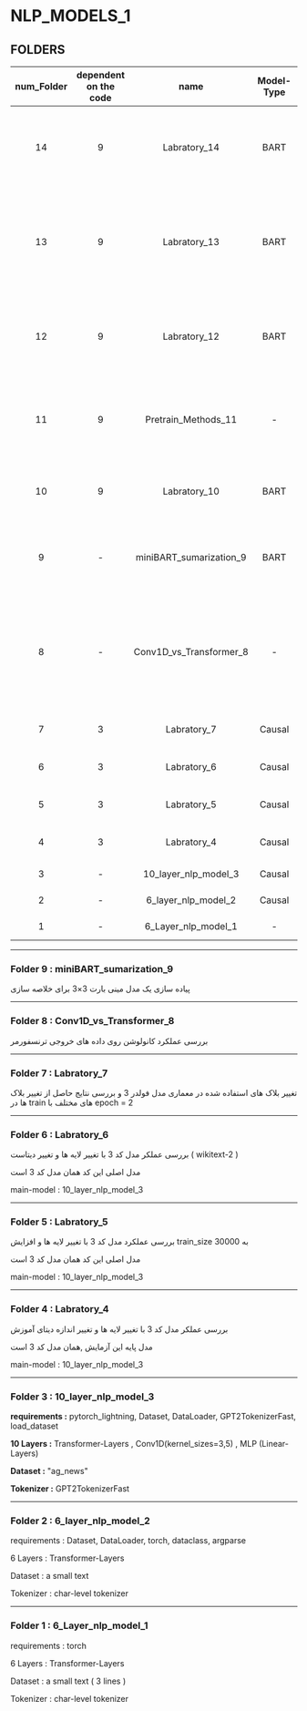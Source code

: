 # NLP_MODELS_1
## FOLDERS


| num_Folder |dependent on the code| name | Model-Type | توضیحات | 
|:-----:|:--:|:------------------------:|:-----:|:---------------------------------------------------------:|
| 14 | 9 | Labratory_14 | BART |  generate ارزیابی مدل حاصل از لابراتوری 13 و تعریف متد  |
| 13 | 9 | Labratory_13 | BART | بررسی عملکرد مدل کد 9 با پیش آموزش و اموزش دوباره مدل لابراتوری 12 |
| 12 | 9 | Labratory_12 | BART | بررسی عملکرد مدل کد 9 با پیش آموزش با متدهای فایل 11 |
| 11 | 9 | Pretrain_Methods_11 | - | معرفی متدهای پیش آموزش و استفاده از آنها در کد 12 |
| 10 | 9 | Labratory_10 | BART | بررسی عملکرد مدل کد 9 با یک سری تغییرات |
| 9 | - | miniBART_sumarization_9 | BART | پیاده سازی یک مدل مینی بارت 3×3 برای خلاصه سازی |
| 8 | - | Conv1D_vs_Transformer_8 | - | مقایسه داده های خروجی ترنسفورمر با کانولوشن یک بعدی و بدون کانولوشن یک بعدی |
| 7 | 3 | Labratory_7  | Causal | بررسی عملکرد مدل کد 3 |
| 6 | 3 | Labratory_6  | Causal | بررسی عملکرد مدل کد 3 |
| 5 | 3 | Labratory_5           | Causal | بررسی عملکرد مدل کد 3 |
| 4 | 3 | Labratory_4           | Causal | بررسی عملکرد مدل کد 3 |
| 3 | - | 10_layer_nlp_model_3           | Causal | مدل زبانی 10 لایه |
| 2 | - | 6_layer_nlp_model_2           | Causal | مدل زبانی 6 لایه |
| 1 | - | 6_Layer_nlp_model_1 | - | مدل زبانی 6 لایه  |

---
### Folder 9 : miniBART_sumarization_9
پیاده سازی یک مدل مینی بارت 3×3 برای خلاصه سازی 

---
### Folder 8 : Conv1D_vs_Transformer_8
بررسی عملکرد کانولوشن روی داده های خروجی ترنسفورمر

---
### Folder 7 : Labratory_7

تغییر بلاک های استفاده شده در معماری مدل فولدر 3 و بررسی نتایج حاصل از تغییر بلاک ها در train های مختلف با epoch = 2

---
### Folder 6 : Labratory_6
بررسی عملکر مدل کد 3 با تغییر لایه ها و تغییر دیتاست ( wikitext-2 )


مدل اصلی این کد همان مدل کد 3 است

main-model : 10_layer_nlp_model_3  

---
### Folder 5 : Labratory_5
بررسی عملکرد مدل کد 3 با تغییر لایه ها و افزایش train_size به 30000 


مدل اصلی این کد همان مدل کد 3 است

main-model : 10_layer_nlp_model_3   

---
### Folder 4 : Labratory_4
بررسی عملکر مدل کد 3 با تغییر لایه ها و تغییر اندازه دیتای آموزش 

مدل پایه این آزمایش ,همان مدل کد 3 است

main-model : 10_layer_nlp_model_3

---
### Folder 3 : 10_layer_nlp_model_3

__requirements :__
pytorch_lightning, Dataset, DataLoader, GPT2TokenizerFast, load_dataset

__10 Layers :__ 
Transformer-Layers , Conv1D(kernel_sizes=3,5) , MLP (Linear-Layers)

__Dataset :__ "ag_news"

__Tokenizer :__ GPT2TokenizerFast

---
### Folder 2 : 6_layer_nlp_model_2

requirements : Dataset, DataLoader, torch, dataclass, argparse

6 Layers : Transformer-Layers

Dataset : a small text

Tokenizer : char-level tokenizer

---
### Folder 1 : 6_Layer_nlp_model_1  

requirements : torch

6 Layers : Transformer-Layers

Dataset : a small text ( 3 lines )

Tokenizer : char-level tokenizer
